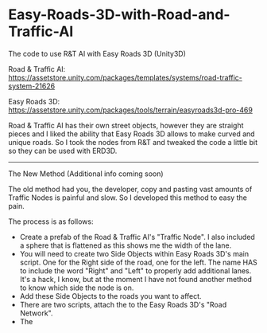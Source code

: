 # Easy-Roads-3D-with-Road-and-Traffic-AI
The code to use R&amp;T AI with Easy Roads 3D (Unity3D)

Road & Traffic AI: https://assetstore.unity.com/packages/templates/systems/road-traffic-system-21626

Easy Roads 3D: https://assetstore.unity.com/packages/tools/terrain/easyroads3d-pro-469

Road & Traffic AI has their own street objects, however they are straight pieces and I liked the ability that Easy Roads 3D allows to make curved and unique roads.   So I took the nodes from R&T and tweaked the code a little bit so they can be used with ERD3D.

-------------
The New Method
(Additional info coming soon)

The old method had you, the developer, copy and pasting vast amounts of Traffic Nodes is painful and slow.  So I developed this method to easy the pain.

The process is as follows:
* Create a prefab of the Road & Traffic AI's "Traffic Node".  I also included a sphere that is flattened as this shows me the width of the lane. 
* You will need to create two Side Objects within Easy Roads 3D's main script.  One for the Right side of the road, one for the left.   The name HAS to include the word "Right" and "Left" to properly add additional lanes.  It's a hack, I know, but at the moment I have not found another method to know which side the node is on.   
* Add these Side Objects to the roads you want to affect.
* There are two scripts, attach the <insert script name> to the Easy Roads 3D's "Road Network".  
* The <script> properties:
    * Traffic Node - Add the prefab you just created to this property.
    * Lane Width - This is to help place the distance on the road.
    * Min
    * Max
    * Node Folder Name - This is used to created sub "folders" within each Road with the Lanes named.  This name 
* Press the <button>. It will add additional Lanes and connect them to each other,
* The previous folder nodes will still be left and you should delete them.  Will work on a fix as soon as possible.
* Insersections are not working at the moment.  TODO
* This does not connect each of the roads to each other.  This will have to be done manually by adding an addition <insert node property> to the list and connect it.
    




-------------
The Old Method.  
It involves a lot of manual moving of elements.  There is still value in this approach, but the new method allows for larger scale change.

The process is that a node is created and named; "NAME (0)", where "NAME" can be changed to whatever name you want, but the "(0)" is necessary as the function "GetPreviousNode()" relies on this naming convention.

With these changes you can copy n paste the first node and then move the new node to the location you desire.  The previous node will point to the new node.

All changes are made to the TrafficSystemNode.cs file.  This is found in /Assets/Traffic System/Scripts.

The following function is to be added to this script.

private TrafficSystemNode GetPreviousNode()
    {
        TrafficSystemNode returnNode = null;

        try
        {
            string sName = transform.name;
            int iStart = sName.IndexOf("(");
            int iEnd = sName.IndexOf(")");
            int iValue = System.Convert.ToInt16(sName.Substring((iStart + 1), ((iEnd - iStart) - 1)));

            sName = sName.Substring(0, (iStart - 1)) + " (" + (iValue - 1).ToString() + ")";
            GameObject trafficSystemNode = GameObject.Find(sName);

            //Just in case it does not exist
            if (trafficSystemNode != null)
            {
                returnNode = trafficSystemNode.GetComponent<TrafficSystemNode>();
            }
        }
        catch (System.Exception)
        {
            //Just eat it
        }
        
        return returnNode;
    }

------------------------------------------------------

In the existing function "Awake()" add the following code below the line; "//HACK - END"   (Though maybe it would be better to make it's own function and just call that...  Next version)

        //JAMES ROSE CODE
        //This is because I am using Easy Roads 3D and just want to copy n paste the Traffic System Nodes 
        //and have them connect to the previous node as well as have that node connect to this new node.
        if (!Application.isPlaying)
        {
            try
            {
                TrafficSystemNode previousNode = GetPreviousNode();

                if (previousNode != null)
                {
                    if (!previousNode.m_connectedNodes.Contains(this))
                    {
                        previousNode.m_connectedNodes.Add(this);
                    }
                }
            }
            catch
            {
                //Don't care, just don't screw up the original code/process
            }
        }
        //END OF JAMES CODE

------------------------------------------------------

The last function is to ADD an "Update()" function.

    void Update()
    {
        //This is to point the previous node at this node.
        if (!Application.isPlaying)
        {
            if (transform.hasChanged)
            {
                transform.hasChanged = false;
                TrafficSystemNode previousNode = GetPreviousNode();

                if (previousNode != null)
                {
                    previousNode.transform.LookAt(transform);
                }
            }
        }
    }



